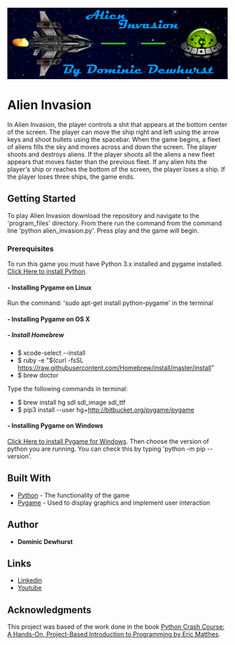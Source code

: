 ![](/images/logo.jpg?raw=True "Alien Invasion")
# Alien Invasion

In Alien Invasion, the player controls a shit that appears at the bottom center of the screen. The player can move the ship right and left using the arrow keys and shoot bullets using the spacebar. When the game begins, a fleet of aliens fills the sky and moves across and down the screen. The player shoots and destroys aliens. If the player shoots all the aliens a new fleet appears that moves faster than the previous fleet. If any alien hits the player's ship or reaches the bottom of the screen, the player loses a ship. If the player loses three ships, the game ends.

## Getting Started

To play Alien Invasion download the repository and navigate to the 'program_files' directory. From there run the command from the command line 'python alien_invasion.py'. Press play and the game will begin.

### Prerequisites

To run this game you must have Python 3.x installed and pygame installed. [Click Here to install Python](https://www.python.org/ftp/python/3.6.1/python-3.6.1.exe).

#### - Installing Pygame on Linux 

Run the command: 'sudo apt-get install python-pygame' in the terminal

#### - Installing Pygame on OS X

##### - Install Homebrew

* $ xcode-select --install
* $ ruby -e "$(curl -fsSL https://raw.githubusercontent.com/Homebrew/install/master/install"
* $ brew doctor

Type the following commands in terminal:
* $ brew install hg sdl sdl_image sdl_ttf
* $ pip3 install --user hg+http://bitbucket.org/pygame/pygame

#### - Installing Pygame on Windows

[Click Here to install Pygame for Windows](https://bitbucket.org/pygame/pygame/downloads/). Then choose the version of python you are running. You can check this by typing 'python -m pip --version'.

## Built With
* [Python](https://www.python.org/) - The functionality of the game
* [Pygame](https://www.pygame.org/news) - Used to display graphics and implement user interaction

## Author

* **Dominic Dewhurst**

## Links
* [Linkedin](https://www.linkedin.com/in/dominic-dewhurst-b1a971129)
* [Youtube](https://www.youtube.com/channel/UCPrj3XZlY39YiaHc6yaodLg)

## Acknowledgments

This project was based of the work done in the book [Python Crash Course: A Hands-On, Project-Based Introduction to Programming by Eric Matthes](https://www.amazon.com/Python-Crash-Course-Hands-Project-Based/dp/1593276036/ref=sr_1_1?ie=UTF8&qid=1499567328&sr=8-1&keywords=python+crash+course).
